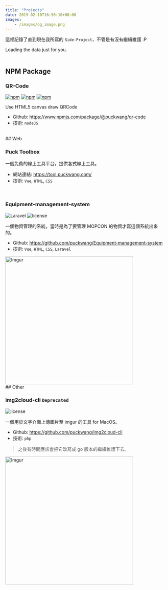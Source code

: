 ```yaml
---
title: "Projects"
date: 2019-02-10T16:50:10+08:00
images:
    - /images/og_image.png
---
```

這裡記錄了直到現在我所寫的 `Side-Project`，不管是有沒有繼續維護 :P

<script src="https://unpkg.com/github-calendar@latest/dist/github-calendar.min.js"></script>

<link rel="stylesheet" href="https://unpkg.com/github-calendar@latest/dist/github-calendar-responsive.css"/>

<div class="calendar">
    Loading the data just for you.
</div>

<script>
    GitHubCalendar(".calendar", "puckwang");
</script>

<br>

## NPM Package

### QR-Code

[![npm](https://img.shields.io/npm/v/@puckwang/qr-code.svg?style=flat)](https://www.npmjs.com/package/@puckwang/qr-code)
[![npm](https://img.shields.io/npm/l/@puckwang/qr-code.svg?style=flat)](https://github.com/puckwang/qr-code/blob/master/LICENSE)
[![npm](https://img.shields.io/npm/dt/@puckwang/qr-code.svg?style=flat)](https://www.npmjs.com/package/@puckwang/qr-code)

Use HTML5 canvas draw QRCode

 - Github: https://www.npmjs.com/package/@puckwang/qr-code
 - 技術: `nodeJS`
 
<br> 
## Web

### Puck Toolbox
一個免費的線上工具平台，提供各式線上工具。
 
 - 網站連結: https://tool.puckwang.com/
 - 技術: `Vue`, `HTML`, `CSS`
 
<br>

### Equipment-management-system

![Laravel](https://img.shields.io/badge/Laravel-5.5-orange.svg)
![license](https://img.shields.io/badge/license-MIT-green.svg)

一個物資管理的系統，當時是為了要管理 MOPCON 的物資才寫這個系統出來的。
 
 - Github: https://github.com/puckwang/Equipment-management-system
 - 技術: `Vue`, `HTML`, `CSS`, `Laravel`
 
<img src="https://i.imgur.com/GgSiL2A.png" title="Imgur" width="400"/>

<br>
## Other

### img2cloud-cli `Deprecated`

![license](https://img.shields.io/badge/license-MIT-green.svg)

一個用於文字介面上傳圖片至 imgur 的工具 for MacOS。

 - Github: https://github.com/puckwang/img2cloud-cli
 - 技術: `php`
 
> 之後有時間應該會把它改寫成 go 版本的繼續維護下去。

<img src="https://i.imgur.com/YMHZ7Ch.png" title="Imgur" width="400"/>

<br>